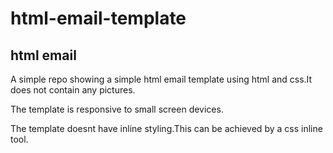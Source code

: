 # html-email-template
## html email
A simple repo showing a simple html email template using html and css.It does not contain any pictures.

The template is responsive to small screen devices.

The template doesnt have inline styling.This can be achieved by a css inline tool.
